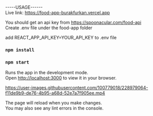 -----USAGE------ <br/>
Live link: https://food-app-burakfurkan.vercel.app

You should get an api key from https://spoonacular.com/food-api <br/>
Create .env file under the food-app folder 

add REACT_APP_API_KEY=YOUR_API_KEY to .env file

### `npm install`
### `npm start`

Runs the app in the development mode.\
Open [http://localhost:3000](http://localhost:3000) to view it in your browser.

https://user-images.githubusercontent.com/100779018/228979064-f11de9b9-de76-4b95-a68d-52e7a7f905ee.mp4

The page will reload when you make changes.\
You may also see any lint errors in the console.




